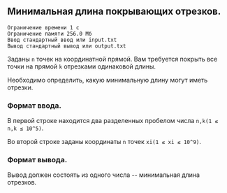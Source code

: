 ## Минимальная длина покрывающих отрезков.

```
Ограничение времени 1 с
Ограничение памяти 256.0 Мб
Ввод стандартный ввод или input.txt
Вывод стандартный вывод или output.txt
```

Заданы `n` точек на координатной прямой. Вам требуется покрыть все точки на прямой `k` отрезками одинаковой длины.

Необходимо определить, какую минимальную длину могут иметь отрезки.

### Формат ввода.
В первой строке находится два разделенных пробелом числа `n,k(1 ≤ n,k ≤ 10^5)`.

Во второй строке заданы координаты `n` точек `xi(1 ≤ xi ≤ 10^9)`.

### Формат вывода.
Вывод должен состоять из одного числа -- минимальная длина отрезков.